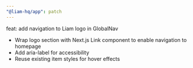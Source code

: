 ```yaml
---
"@liam-hq/app": patch
---
```


feat: add navigation to Liam logo in GlobalNav

- Wrap logo section with Next.js Link component to enable navigation to homepage
- Add aria-label for accessibility
- Reuse existing item styles for hover effects
